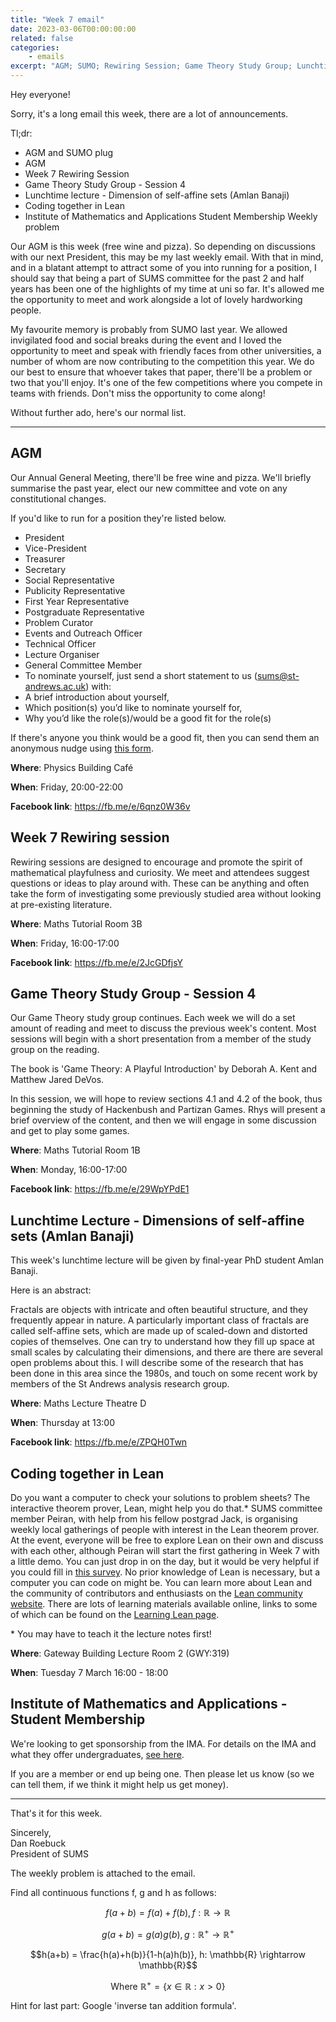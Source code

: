 ```yaml
---
title: "Week 7 email"
date: 2023-03-06T00:00:00:00
related: false
categories:
    - emails
excerpt: "AGM; SUMO; Rewiring Session; Game Theory Study Group; Lunchtime Lecture; Coding together in Lean; Weekly problem"
---
```

Hey everyone!

Sorry, it's a long email this week, there are a lot of announcements.

Tl;dr:
- AGM and SUMO plug
- AGM
- Week 7 Rewiring Session
- Game Theory Study Group - Session 4
- Lunchtime lecture - Dimension of self-affine sets (Amlan Banaji)
- Coding together in Lean
- Institute of Mathematics and Applications Student Membership
Weekly problem

Our AGM is this week (free wine and pizza). So depending on discussions with our next President, this may be my last weekly email. With that in mind, and in a blatant attempt to attract some of you into running for a position, I should say that being a part of SUMS committee for the past 2 and half years has been one of the highlights of my time at uni so far. It's allowed me the opportunity to meet and work alongside a lot of lovely hardworking people.

My favourite memory is probably from SUMO last year. We allowed invigilated food and social breaks during the event and I loved the opportunity to meet and speak with friendly faces from other universities, a number of whom are now contributing to the competition this year. We do our best to ensure that whoever takes that paper, there'll be a problem or two that you'll enjoy. It's one of the few competitions where you compete in teams with friends. Don't miss the opportunity to come along!

Without further ado, here's our normal list.

----------------

## AGM

Our Annual General Meeting, there'll be free wine and pizza. We'll briefly summarise the past year, elect our new committee and vote on any constitutional changes.

If you'd like to run for a position they're listed below.

- President
- Vice-President
- Treasurer
- Secretary
- Social Representative
- Publicity Representative
- First Year Representative
- Postgraduate Representative
- Problem Curator
- Events and Outreach Officer
- Technical Officer
- Lecture Organiser
- General Committee Member
- To nominate yourself, just send a short statement to us (<sums@st-andrews.ac.uk>) with:
- A brief introduction about yourself,
- Which position(s) you’d like to nominate yourself for,
- Why you’d like the role(s)/would be a good fit for the role(s)

If there's anyone you think would be a good fit, then you can send them an anonymous nudge using [this form](https://forms.office.com/Pages/ResponsePage.aspx?id=yyZW-KgN00mqWGTvZ47wGlGzk-d8b89DgMIX3vRP2spUQlQ5Mk0wVlEwSEtVMFU5NU0zT1QwRENJOC4u).

**Where**: Physics Building Café

**When**: Friday, 20:00-22:00

**Facebook link**: <https://fb.me/e/6qnz0W36v>

## Week 7 Rewiring session

Rewiring sessions are designed to encourage and promote the spirit of mathematical playfulness and curiosity. We meet and attendees suggest questions or ideas to play around with. These can be anything and often take the form of investigating some previously studied area without looking at pre-existing literature.

**Where**: Maths Tutorial Room 3B

**When**: Friday, 16:00-17:00

**Facebook link**: <https://fb.me/e/2JcGDfjsY>

## Game Theory Study Group - Session 4

Our Game Theory study group continues. Each week we will do a set amount of reading and meet to discuss the previous week's content. Most sessions will begin with a short presentation from a member of the study group on the reading.

The book is 'Game Theory: A Playful Introduction' by Deborah A. Kent and Matthew Jared DeVos.

In this session, we will hope to review sections 4.1 and 4.2 of the book, thus beginning the study of Hackenbush and Partizan Games. Rhys will present a brief overview of the content, and then we will engage in some discussion and get to play some games.

**Where**: Maths Tutorial Room 1B

**When**: Monday, 16:00-17:00

**Facebook link**: <https://fb.me/e/29WpYPdE1>

## Lunchtime Lecture - Dimensions of self-affine sets (Amlan Banaji)

This week's lunchtime lecture will be given by final-year PhD student Amlan Banaji.

Here is an abstract:

Fractals are objects with intricate and often beautiful structure, and they frequently appear in nature. A particularly important class of fractals are called self-affine sets, which are made up of scaled-down and distorted copies of themselves. One can try to understand how they fill up space at small scales by calculating their dimensions, and there are there are several open problems about this. I will describe some of the research that has been done in this area since the 1980s, and touch on some recent work by members of the St Andrews analysis research group.

**Where**: Maths Lecture Theatre D

**When**: Thursday at 13:00

**Facebook link**: <https://fb.me/e/ZPQH0Twn>

## Coding together in Lean

Do you want a computer to check your solutions to problem sheets? The interactive theorem prover, Lean, might help you do that.* SUMS committee member Peiran, with help from his fellow postgrad Jack, is organising weekly local gatherings of people with interest in the Lean theorem prover. At the event, everyone will be free to explore Lean on their own and discuss with each other, although Peiran will start the first gathering in Week 7 with a little demo. You can just drop in on the day, but it would be very helpful if you could fill in [this survey](https://forms.office.com/Pages/ResponsePage.aspx?id=yyZW-KgN00mqWGTvZ47wGt0wjkBEb4xAvvwPXr7PLgNUQVFBTEE5MEpSVlMzV0swUEJVUk5YTlkxTi4u). No prior knowledge of Lean is necessary, but a computer you can code on might be. You can learn more about Lean and the community of contributors and enthusiasts on the [Lean community website](https://leanprover-community.github.io/). There are lots of learning materials available online, links to some of which can be found on the [Learning Lean page](https://leanprover-community.github.io/learn.html).

\* You may have to teach it the lecture notes first!

**Where**: Gateway Building Lecture Room 2 (GWY:319)

**When**: Tuesday 7 March 16:00 - 18:00

## Institute of Mathematics and Applications - Student Membership

We're looking to get sponsorship from the IMA. For details on the IMA and what they offer undergraduates, [see here](https://ima.org.uk/support/student/student-undergraduate/).

If you are a member or end up being one. Then please let us know (so we can tell them, if we think it might help us get money).

------------

That's it for this week.

Sincerely,<br>
Dan Roebuck<br>
President of SUMS

The weekly problem is attached to the email.

Find all continuous functions f, g and h as follows:

$$f(a+b) = f(a) + f(b), \, f: \mathbb{R} \rightarrow \mathbb{R}$$

$$g(a+b) = g(a) g(b), \, g: \mathbb{R}^+ \rightarrow \mathbb{R}^+ $$

$$h(a+b) = \frac{h(a)+h(b)}{1-h(a)h(b)}, h: \mathbb{R} \rightarrow \mathbb{R}$$

$$\text{Where } \mathbb{R}^+ = \{x \in \mathbb{R} : x > 0\}$$

Hint for last part: Google 'inverse tan addition formula'.
